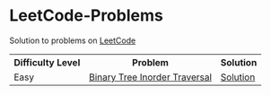 # LeetCode-Problems
<html>
 <head>
   <meta name="google-site-verification" content="51-SvI8HZUI-LZeTLCLZ2elSKK68KLwNvjjvbIdbtf4" />
 </head>
 <body>
 
Solution to problems on <a href="https://leetcode.com/problemset/all">LeetCode </a>

<table width="100%"> 
  <tr>
    <th>Difficulty Level</th>
    <th>Problem</th>    
    <th>Solution</th>
  </tr>  
  <tr>
    <td>Easy</td>
    <td><a href="https://leetcode.com/problems/binary-tree-inorder-traversal/">Binary Tree Inorder Traversal</a></td>
    <td><a href="https://leetcode.com/problems/binary-tree-inorder-traversal/submissions/">Solution</a></td>
  </tr> 
</table>  
<body> 
<html> 
